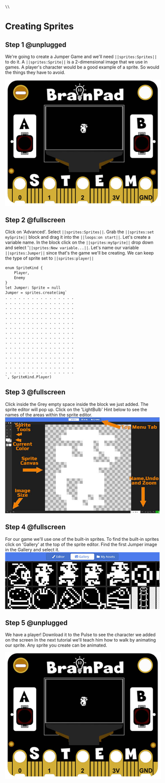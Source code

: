 ```template
\\
```

# Creating Sprites

## Step 1 @unplugged

We're going to create a Jumper Game and we'll need ``||sprites:Sprites||`` to do it. A ``||sprites:Sprite||`` is a 2-dimensional image that we use in games. A player's character would be a good example of a sprite. So would the things they have to avoid.  

![BrainPad buzzer image](docs/static/images/spritePlayer.jpg)

## Step 2 @fullscreen

Click on 'Advanced'. Select ``||sprites:Sprites||``. Grab the ``||sprites:set mySprite||`` block and drag it into the ``||loops:on start||``. Let's create a variable name. In the block click on the ``||sprites:mySprite||`` drop down and select '``||sprites:New variable...||``. Let's name our variable ``||sprites:Jumper||`` since that's the game we'll be creating. We can keep the type of sprite set to ``||sprites:player||``


```blocks
enum SpriteKind {
    Player,
    Enemy
}
let Jumper: Sprite = null
Jumper = sprites.create(img`
. . . . . . . . . . . . . . . . 
. . . . . . . . . . . . . . . . 
. . . . . . . . . . . . . . . . 
. . . . . . . . . . . . . . . . 
. . . . . . . . . . . . . . . . 
. . . . . . . . . . . . . . . . 
. . . . . . . . . . . . . . . . 
. . . . . . . . . . . . . . . . 
. . . . . . . . . . . . . . . . 
. . . . . . . . . . . . . . . . 
. . . . . . . . . . . . . . . . 
. . . . . . . . . . . . . . . . 
. . . . . . . . . . . . . . . . 
. . . . . . . . . . . . . . . . 
. . . . . . . . . . . . . . . . 
. . . . . . . . . . . . . . . . 
`, SpriteKind.Player)

```

## Step 3 @fullscreen

Click inside the Grey empty space inside the block we just added. The sprite editor will pop up. Click on the 'LightBulb' Hint below to see the names of the areas within the sprite editor.
 ![BrainPad buzzer image](docs/static/images/spriteEditor.jpg)

## Step 4 @fullscreen

For our game we'll use one of the built-in sprites. To find the built-in sprites click on 'Gallery' at the top of the sprite editor. Find the first Jumper image in the Gallery and select it.
 ![BrainPad buzzer image](docs/static/images/spriteJumper.jpg)


## Step 5 @unplugged

We have a player! Download it to the Pulse to see the character we added on the screen 
 In the next tutorial we'll teach him how to walk by animating our sprite. Any sprite you create can be animated. 

 ![BrainPad buzzer image](docs/static/images/spritePlayer.jpg)
